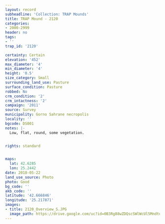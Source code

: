 ```yaml
---
layout: record
subheadline: 'Collection: TRAP Mounds'
title: TRAP Mound - 2120
categories:
- 2000-2999
header: no
tags:
- ''
trap_id: '2120'

certainty: Certain
elevation: '452'
max_diameter: '4'
min_diameter: '4'
height: '0.5'
size_category: Small
surrounding_land_use: Pasture
surface_condition: Pasture
robbed: No
crm_condition: '2'
crm_intactness: '2'
campaign: '2011'
source: Survey
municipality: Gorno Sahrane necropolis
locality: ''
bgcode: DS001
notes: |-
  Low, flat, round, some vegetation.


rights: standard


maps:
  lat: 42.6285
  lon: 25.2442
date: 2018-05-22
land_use_source: Photo
photo: Good
bg_code: ''
akb_code: ''
latitude: '42.666846'
longitude: '25.217871'
images:
- title: 2120_Overview_S.JPG
  image_path: https://drive.google.com/uc?id=0B3Rg88wZDQscSWlWcUl5MndtdGc
---
```

